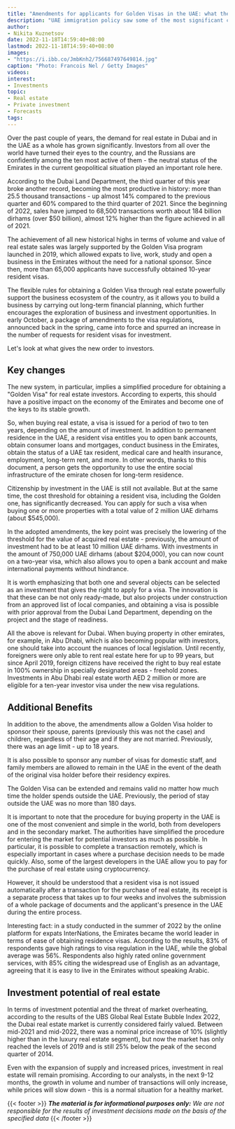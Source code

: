```yaml
---
title: "Amendments for applicants for Golden Visas in the UAE: what they change"
description: "UAE immigration policy saw some of the most significant changes in recent years in October. Nikita Kuznetsov (Metropolitan Group) explained what they change for those who want to become a resident or get a Golden Visa in this country"
author: 
- Nikita Kuznetsov
date: 2022-11-18T14:59:40+08:00
lastmod: 2022-11-18T14:59:40+08:00
images: 
- "https://i.ibb.co/JmbKnh2/756687497649814.jpg"
caption: "Photo: Francois Nel / Getty Images"
videos:
interest:
- Investments
topic:
- Real estate
- Private investment
- Forecasts
tags:
---
```


Over the past couple of years, the demand for real estate in Dubai and in the UAE as a whole has grown significantly. Investors from all over the world have turned their eyes to the country, and the Russians are confidently among the ten most active of them - the neutral status of the Emirates in the current geopolitical situation played an important role here.

According to the Dubai Land Department, the third quarter of this year broke another record, becoming the most productive in history: more than 25.5 thousand transactions - up almost 14% compared to the previous quarter and 60% compared to the third quarter of 2021. Since the beginning of 2022, sales have jumped to 68,500 transactions worth about 184 billion dirhams (over $50 billion), almost 12% higher than the figure achieved in all of 2021.

The achievement of all new historical highs in terms of volume and value of real estate sales was largely supported by the Golden Visa program launched in 2019, which allowed expats to live, work, study and open a business in the Emirates without the need for a national sponsor. Since then, more than 65,000 applicants have successfully obtained 10-year resident visas.

The flexible rules for obtaining a Golden Visa through real estate powerfully support the business ecosystem of the country, as it allows you to build a business by carrying out long-term financial planning, which further encourages the exploration of business and investment opportunities. In early October, a package of amendments to the visa regulations, announced back in the spring, came into force and spurred an increase in the number of requests for resident visas for investment.

Let's look at what gives the new order to investors.

Key changes
-----------

The new system, in particular, implies a simplified procedure for obtaining a "Golden Visa" for real estate investors. According to experts, this should have a positive impact on the economy of the Emirates and become one of the keys to its stable growth.

So, when buying real estate, a visa is issued for a period of two to ten years, depending on the amount of investment. In addition to permanent residence in the UAE, a resident visa entitles you to open bank accounts, obtain consumer loans and mortgages, conduct business in the Emirates, obtain the status of a UAE tax resident, medical care and health insurance, employment, long-term rent, and more. In other words, thanks to this document, a person gets the opportunity to use the entire social infrastructure of the emirate chosen for long-term residence.

Citizenship by investment in the UAE is still not available. But at the same time, the cost threshold for obtaining a resident visa, including the Golden one, has significantly decreased. You can apply for such a visa when buying one or more properties with a total value of 2 million UAE dirhams (about $545,000).

In the adopted amendments, the key point was precisely the lowering of the threshold for the value of acquired real estate - previously, the amount of investment had to be at least 10 million UAE dirhams. With investments in the amount of 750,000 UAE dirhams (about $204,000), you can now count on a two-year visa, which also allows you to open a bank account and make international payments without hindrance.

It is worth emphasizing that both one and several objects can be selected as an investment that gives the right to apply for a visa. The innovation is that these can be not only ready-made, but also projects under construction from an approved list of local companies, and obtaining a visa is possible with prior approval from the Dubai Land Department, depending on the project and the stage of readiness.

All the above is relevant for Dubai. When buying property in other emirates, for example, in Abu Dhabi, which is also becoming popular with investors, one should take into account the nuances of local legislation. Until recently, foreigners were only able to rent real estate here for up to 99 years, but since April 2019, foreign citizens have received the right to buy real estate in 100% ownership in specially designated areas - freehold zones. Investments in Abu Dhabi real estate worth AED 2 million or more are eligible for a ten-year investor visa under the new visa regulations.

Additional Benefits
-------------------

In addition to the above, the amendments allow a Golden Visa holder to sponsor their spouse, parents (previously this was not the case) and children, regardless of their age and if they are not married. Previously, there was an age limit - up to 18 years.

It is also possible to sponsor any number of visas for domestic staff, and family members are allowed to remain in the UAE in the event of the death of the original visa holder before their residency expires.

The Golden Visa can be extended and remains valid no matter how much time the holder spends outside the UAE. Previously, the period of stay outside the UAE was no more than 180 days.

It is important to note that the procedure for buying property in the UAE is one of the most convenient and simple in the world, both from developers and in the secondary market. The authorities have simplified the procedure for entering the market for potential investors as much as possible. In particular, it is possible to complete a transaction remotely, which is especially important in cases where a purchase decision needs to be made quickly. Also, some of the largest developers in the UAE allow you to pay for the purchase of real estate using cryptocurrency.

However, it should be understood that a resident visa is not issued automatically after a transaction for the purchase of real estate, its receipt is a separate process that takes up to four weeks and involves the submission of a whole package of documents and the applicant's presence in the UAE during the entire process.

Interesting fact: in a study conducted in the summer of 2022 by the online platform for expats InterNations, the Emirates became the world leader in terms of ease of obtaining residence visas. According to the results, 83% of respondents gave high ratings to visa regulation in the UAE, while the global average was 56%. Respondents also highly rated online government services, with 85% citing the widespread use of English as an advantage, agreeing that it is easy to live in the Emirates without speaking Arabic.

Investment potential of real estate
-----------------------------------

In terms of investment potential and the threat of market overheating, according to the results of the UBS Global Real Estate Bubble Index 2022, the Dubai real estate market is currently considered fairly valued. Between mid-2021 and mid-2022, there was a nominal price increase of 10% (slightly higher than in the luxury real estate segment), but now the market has only reached the levels of 2019 and is still 25% below the peak of the second quarter of 2014.

Even with the expansion of supply and increased prices, investment in real estate will remain promising. According to our analysts, in the next 9-12 months, the growth in volume and number of transactions will only increase, while prices will slow down - this is a normal situation for a healthy market.

{{< footer >}}
_**The material is for informational purposes only:** We are not responsible for the results of investment decisions made on the basis of the specified data_
{{< /footer >}}